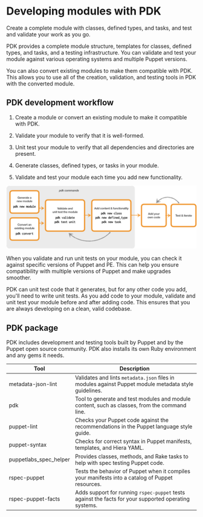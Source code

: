 # Developing modules with PDK

Create a complete module with classes, defined types, and tasks, and test and
validate your work as you go.

PDK provides a complete module structure, templates for classes, defined types,
and tasks, and a testing infrastructure. You can validate and test your module
against various operating systems and multiple Puppet versions.

You can also convert existing modules to make them compatible with PDK. This
allows you to use all of the creation, validation, and testing tools in PDK with
the converted module.

## PDK development workflow

1.  Create a module or convert an existing module to make it compatible with
    PDK.

2.  Validate your module to verify that it is well-formed.

3.  Unit test your module to verify that all dependencies and directories are
    present.

4.  Generate classes, defined types, or tasks in your module.

5.  Validate and test your module each time you add new functionality.


![Diagram of PDK commands in the development workflow.](pdk-workflow.png)

When you validate and run unit tests on your module, you can check it against
specific versions of Puppet and PE. This can help you ensure compatibility with
multiple versions of Puppet and make upgrades smoother. 

PDK can unit test code that it generates, but for any other code you add, you'll
need to write unit tests. As you add code to your module, validate and unit test
your module before and after adding code. This ensures that you are always
developing on a clean, valid codebase.

## PDK package

PDK includes development and testing tools built by Puppet and by the Puppet
open source community. PDK also installs its own Ruby environment and any gems
it needs.

|Tool|Description|
|----|-----------|
|metadata-json-lint|Validates and lints `metadata.json` files in modules against Puppet module metadata style guidelines.|
|pdk|Tool to generate and test modules and module content, such as classes, from the command line.|
|puppet-lint|Checks your Puppet code against the recommendations in the Puppet language style guide.|
|puppet-syntax|Checks for correct syntax in Puppet manifests, templates, and Hiera YAML.|
|puppetlabs_spec_helper|Provides classes, methods, and Rake tasks to help with spec testing Puppet code.|
|rspec-puppet|Tests the behavior of Puppet when it compiles your manifests into a catalog of Puppet resources.|
|rspec-puppet-facts|Adds support for running `rspec-puppet` tests against the facts for your supported operating systems.|

